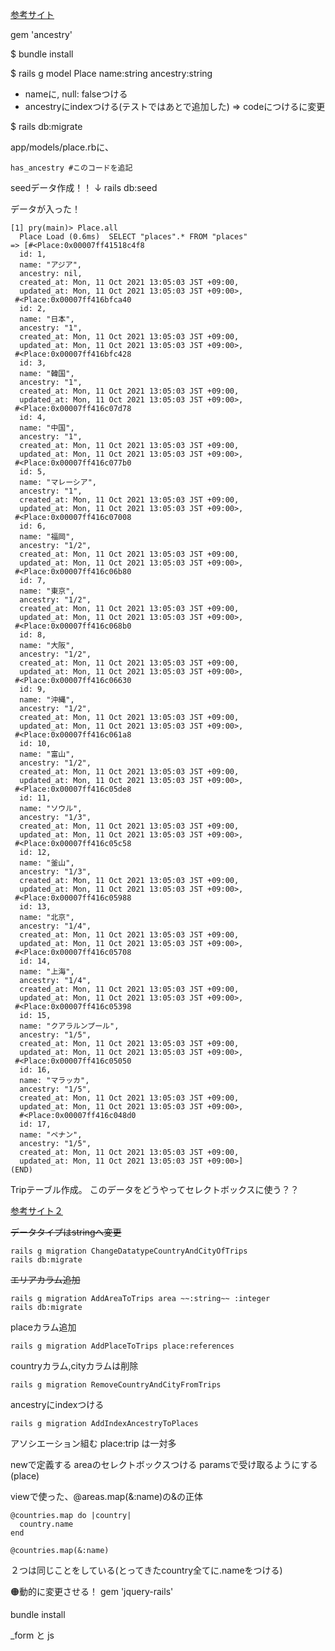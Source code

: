 [参考サイト](https://pikawaka.com/rails/ancestry)

gem 'ancestry'

$ bundle install

$ rails g model Place name:string ancestry:string

- nameに, null: falseつける
- ancestryにindexつける(テストではあとで追加した) => codeにつけるに変更

$ rails db:migrate

app/models/place.rbに、
```
has_ancestry #このコードを追記
```

seedデータ作成！！
↓
rails db:seed

データが入った！
```
[1] pry(main)> Place.all
  Place Load (0.6ms)  SELECT "places".* FROM "places"
=> [#<Place:0x00007ff41518c4f8
  id: 1,
  name: "アジア",
  ancestry: nil,
  created_at: Mon, 11 Oct 2021 13:05:03 JST +09:00,
  updated_at: Mon, 11 Oct 2021 13:05:03 JST +09:00>,
 #<Place:0x00007ff416bfca40
  id: 2,
  name: "日本",
  ancestry: "1",
  created_at: Mon, 11 Oct 2021 13:05:03 JST +09:00,
  updated_at: Mon, 11 Oct 2021 13:05:03 JST +09:00>,
 #<Place:0x00007ff416bfc428
  id: 3,
  name: "韓国",
  ancestry: "1",
  created_at: Mon, 11 Oct 2021 13:05:03 JST +09:00,
  updated_at: Mon, 11 Oct 2021 13:05:03 JST +09:00>,
 #<Place:0x00007ff416c07d78
  id: 4,
  name: "中国",
  ancestry: "1",
  created_at: Mon, 11 Oct 2021 13:05:03 JST +09:00,
  updated_at: Mon, 11 Oct 2021 13:05:03 JST +09:00>,
 #<Place:0x00007ff416c077b0
  id: 5,
  name: "マレーシア",
  ancestry: "1",
  created_at: Mon, 11 Oct 2021 13:05:03 JST +09:00,
  updated_at: Mon, 11 Oct 2021 13:05:03 JST +09:00>,
 #<Place:0x00007ff416c07008
  id: 6,
  name: "福岡",
  ancestry: "1/2",
  created_at: Mon, 11 Oct 2021 13:05:03 JST +09:00,
  updated_at: Mon, 11 Oct 2021 13:05:03 JST +09:00>,
 #<Place:0x00007ff416c06b80
  id: 7,
  name: "東京",
  ancestry: "1/2",
  created_at: Mon, 11 Oct 2021 13:05:03 JST +09:00,
  updated_at: Mon, 11 Oct 2021 13:05:03 JST +09:00>,
 #<Place:0x00007ff416c068b0
  id: 8,
  name: "大阪",
  ancestry: "1/2",
  created_at: Mon, 11 Oct 2021 13:05:03 JST +09:00,
  updated_at: Mon, 11 Oct 2021 13:05:03 JST +09:00>,
 #<Place:0x00007ff416c06630
  id: 9,
  name: "沖縄",
  ancestry: "1/2",
  created_at: Mon, 11 Oct 2021 13:05:03 JST +09:00,
  updated_at: Mon, 11 Oct 2021 13:05:03 JST +09:00>,
 #<Place:0x00007ff416c061a8
  id: 10,
  name: "富山",
  ancestry: "1/2",
  created_at: Mon, 11 Oct 2021 13:05:03 JST +09:00,
  updated_at: Mon, 11 Oct 2021 13:05:03 JST +09:00>,
 #<Place:0x00007ff416c05de8
  id: 11,
  name: "ソウル",
  ancestry: "1/3",
  created_at: Mon, 11 Oct 2021 13:05:03 JST +09:00,
  updated_at: Mon, 11 Oct 2021 13:05:03 JST +09:00>,
 #<Place:0x00007ff416c05c58
  id: 12,
  name: "釜山",
  ancestry: "1/3",
  created_at: Mon, 11 Oct 2021 13:05:03 JST +09:00,
  updated_at: Mon, 11 Oct 2021 13:05:03 JST +09:00>,
 #<Place:0x00007ff416c05988
  id: 13,
  name: "北京",
  ancestry: "1/4",
  created_at: Mon, 11 Oct 2021 13:05:03 JST +09:00,
  updated_at: Mon, 11 Oct 2021 13:05:03 JST +09:00>,
 #<Place:0x00007ff416c05708
  id: 14,
  name: "上海",
  ancestry: "1/4",
  created_at: Mon, 11 Oct 2021 13:05:03 JST +09:00,
  updated_at: Mon, 11 Oct 2021 13:05:03 JST +09:00>,
 #<Place:0x00007ff416c05398
  id: 15,
  name: "クアラルンプール",
  ancestry: "1/5",
  created_at: Mon, 11 Oct 2021 13:05:03 JST +09:00,
  updated_at: Mon, 11 Oct 2021 13:05:03 JST +09:00>,
 #<Place:0x00007ff416c05050
  id: 16,
  name: "マラッカ",
  ancestry: "1/5",
  created_at: Mon, 11 Oct 2021 13:05:03 JST +09:00,
  updated_at: Mon, 11 Oct 2021 13:05:03 JST +09:00>,
  #<Place:0x00007ff416c048d0
  id: 17,
  name: "ペナン",
  ancestry: "1/5",
  created_at: Mon, 11 Oct 2021 13:05:03 JST +09:00,
  updated_at: Mon, 11 Oct 2021 13:05:03 JST +09:00>]
(END)
  ```

Tripテーブル作成。
このデータをどうやってセレクトボックスに使う？？

[参考サイト２](https://qiita.com/Sotq_17/items/120256209993fb05ebac)

~~データタイプはstringへ変更~~
```
rails g migration ChangeDatatypeCountryAndCityOfTrips
rails db:migrate
```
~~エリアカラム追加~~
```
rails g migration AddAreaToTrips area ~~:string~~ :integer 
rails db:migrate
```

placeカラム追加
```
rails g migration AddPlaceToTrips place:references
```
countryカラム,cityカラムは削除
```
rails g migration RemoveCountryAndCityFromTrips
```
ancestryにindexつける
```
rails g migration AddIndexAncestryToPlaces
```
アソシエーション組む place:trip は一対多

newで定義する
areaのセレクトボックスつける
paramsで受け取るようにする(place)

viewで使った、@areas.map(&:name)の&の正体
```
@countries.map do |country|
  country.name
end
```
```
@countries.map(&:name)
```
２つは同じことをしている(とってきたcountry全てに.nameをつける)


🟠動的に変更させる！
gem 'jquery-rails'

bundle install

_form と js



